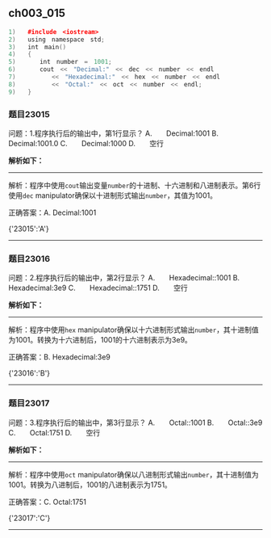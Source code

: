 ## ch003_015
``` c++
1)　　#include　<iostream>
2)　　using　namespace　std;
3)　　int　main()
4)　　{
5)　　　　int　number　=　1001;
6)　　　　cout　<<　"Decimal:"　<<　dec　<<　number　<<　endl
7)　　　　　　<<　"Hexadecimal:"　<<　hex　<<　number　<<　endl
8)　　　　　　<<　"Octal:"　<<　oct　<<　number　<<　endl;
9)　　}

```
### 题目23015
问题：1.程序执行后的输出中，第1行显示？
A.　　Decimal:1001
B.　　Decimal:1001.0
C.　　Decimal:1000
D.　　空行


**解析如下：**

------

解析：程序中使用`cout`输出变量`number`的十进制、十六进制和八进制表示。第6行使用`dec` manipulator确保以十进制形式输出`number`，其值为1001。

正确答案：A. Decimal:1001

{'23015':'A'}

------

### 题目23016
问题：2.程序执行后的输出中，第2行显示？
A.　　Hexadecimal::1001
B.　　Hexadecimal:3e9
C.　　Hexadecimal::1751
D.　　空行


**解析如下：**

------

解析：程序中使用`hex` manipulator确保以十六进制形式输出`number`，其十进制值为1001。转换为十六进制后，1001的十六进制表示为3e9。

正确答案：B. Hexadecimal:3e9

{'23016':'B'}

------

### 题目23017
问题：3.程序执行后的输出中，第3行显示？
A.　　Octal::1001
B.　　Octal::3e9
C.　　Octal:1751
D.　　空行


**解析如下：**

------

解析：程序中使用`oct` manipulator确保以八进制形式输出`number`，其十进制值为1001。转换为八进制后，1001的八进制表示为1751。

正确答案：C. Octal:1751

{'23017':'C'}

------

